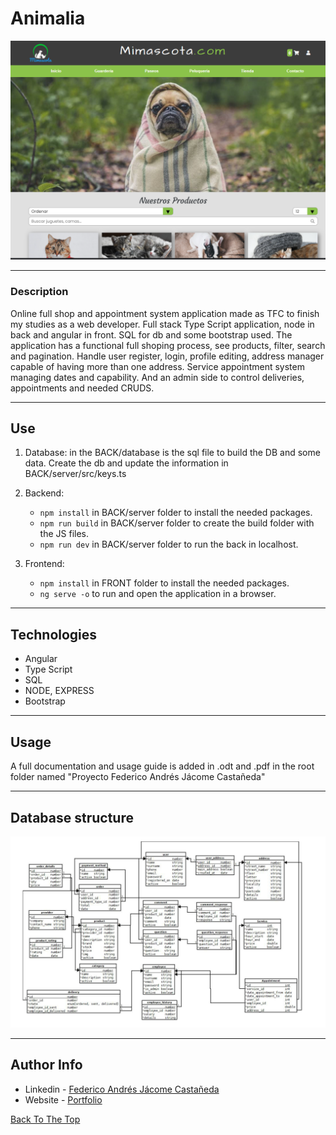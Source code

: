 # Animalia

![Project Image](./main_img.png)

---

### Description
Online full shop and appointment system application made as TFC to finish my studies as a web developer.
Full stack Type Script application, node in back and angular in front. SQL for db and some bootstrap used.
The application has a functional full shoping process, see products, filter, search and pagination. Handle user register, login, profile editing, address manager capable of having more than one address. Service appointment system managing dates and capability.
And an admin side to control deliveries, appointments and needed CRUDS.


---

## Use

1. Database: in the BACK/database is the sql file to build the DB and some data. Create the db and update the information in BACK/server/src/keys.ts

2. Backend:
    * ```npm install``` in BACK/server folder to install the needed packages.
    * ```npm run build``` in BACK/server folder to create the build folder with the JS files.
    * ```npm run dev``` in BACK/server folder to run the back in localhost.

3. Frontend:
    * ```npm install``` in FRONT folder to install the needed packages.
    * ```ng serve -o``` to run and open the application in a browser.
---

## Technologies

- Angular
- Type Script
- SQL
- NODE, EXPRESS
- Bootstrap


---

## Usage

A full documentation and usage guide is added in .odt and .pdf in the root folder named "Proyecto Federico Andrés Jácome Castañeda"

---

## Database structure
![Project Image](./database_structure.png)

---

## Author Info

- Linkedin - [Federico Andrés Jácome Castañeda](https://www.linkedin.com/in/federicojacome/)
- Website - [Portfolio](http://fedeandresdeveloper.online/)

[Back To The Top](#read-me-template)
